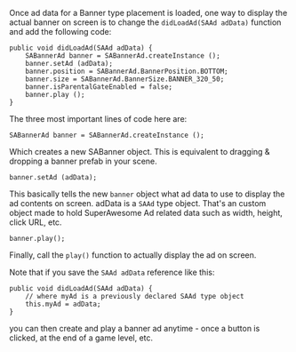 Once ad data for a Banner type placement is loaded, one way to display the actual banner on screen is to change the `didLoadAd(SAAd adData)` function and add the following code:

```
public void didLoadAd(SAAd adData) {
	SABannerAd banner = SABannerAd.createInstance ();
	banner.setAd (adData);
	banner.position = SABannerAd.BannerPosition.BOTTOM;
	banner.size = SABannerAd.BannerSize.BANNER_320_50;
	banner.isParentalGateEnabled = false;
	banner.play ();
}

```

The three most important lines of code here are:

```
SABannerAd banner = SABannerAd.createInstance ();

```

Which creates a new SABanner object. This is equivalent to dragging & dropping a banner prefab in your scene.

```
banner.setAd (adData);

```

This basically tells the new `banner` object what ad data to use to display the ad contents on screen.
adData is a `SAAd` type object. That's an custom object made to hold SuperAwesome Ad related data such as width, height, click URL, etc.
	
```
banner.play();

```

Finally, call the `play()` function to actually display the ad on screen.

Note that if you save the `SAAd adData` reference like this:

```
public void didLoadAd(SAAd adData) {
	// where myAd is a previously declared SAAd type object
	this.myAd = adData;
}

```

you can then create and play a banner ad anytime - once a button is clicked, at the end of a game level, etc.
